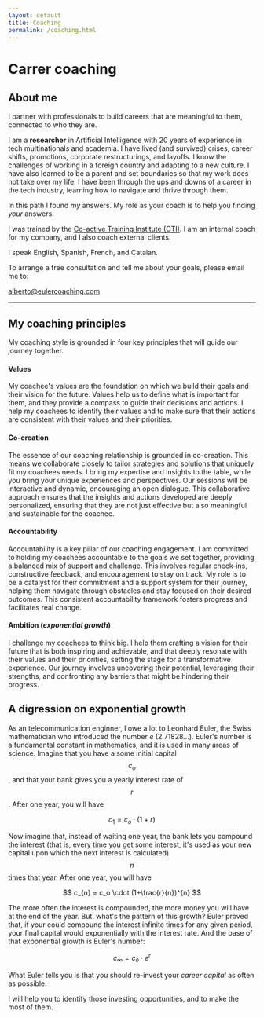 ```yaml
---
layout: default
title: Coaching
permalink: /coaching.html
---
```


# Carrer coaching

## About me

I partner with professionals to build careers that are meaningful to them, connected to who they are. 

I am a **researcher** in Artificial Intelligence with 20 years of experience in tech multinationals and academia. I have lived (and survived) crises, career shifts, promotions, corporate restructurings, and layoffs. I know the challenges of working in a foreign country and adapting to a new culture. I have also learned to be a parent and set boundaries so that my work does not take over my life. I have been through the ups and downs of a career in the tech industry, learning how to navigate and thrive through them.

In this path I found *my* answers. My role as your coach is to help you finding *your* answers.

I was trained by the [Co-active Training Institute (CTI)](https://coactive.com/). I am an internal coach for my company, and I also coach external clients.

I speak English, Spanish, French, and Catalan. 

To arrange a free consultation and tell me about your goals, please email me to:

<div class="center-email">
    <a href="mailto:alberto@eulercoaching.com">alberto@eulercoaching.com</a>
</div>

----

## My coaching principles 

My coaching style is grounded in four key principles that will guide our journey together.

#### **Values**

My coachee's values are the foundation on which we build their goals and their vision for the future. Values help us to define what is important for them, and they provide a compass to guide their decisions and actions. I help my coachees to identify their values and to make sure that their actions are consistent with their values and their priorities.

#### **Co-creation**

The essence of our coaching relationship is grounded in co-creation. This means we collaborate closely to tailor strategies and solutions that uniquely fit my coachees needs. I bring my expertise and insights to the table, while you bring your unique experiences and perspectives. Our sessions will be interactive and dynamic, encouraging an open dialogue. This collaborative approach ensures that the insights and actions developed are deeply personalized, ensuring that they are not just effective but also meaningful and sustainable for the coachee.

#### **Accountability**

Accountability is a key pillar of our coaching engagement. I am committed to holding my coachees accountable to the goals we set together, providing a balanced mix of support and challenge. This involves regular check-ins, constructive feedback, and encouragement to stay on track. My role is to be a catalyst for their commitment and a support system for their journey, helping them navigate through obstacles and stay focused on their desired outcomes. This consistent accountability framework fosters progress and facilitates real change.

#### **Ambition** (*exponential growth*)

I challenge my coachees to think big. I help them crafting a vision for their future that is both inspiring and achievable, and that deeply resonate with their values and their priorities, setting the stage for a transformative experience. Our journey involves uncovering their potential, leveraging their strengths, and confronting any barriers that might be hindering their progress.
<br>

## A digression on exponential growth

As an telecommunication enginner, I owe a lot to Leonhard Euler, the Swiss mathematician who introduced the number *e* (2.71828...). Euler's number is a fundamental constant in mathematics, and it is used in many areas of science. Imagine that you have a some initial capital $$c_o$$, and that your bank gives you a yearly interest rate of $$r$$. After one year, you will have


$$
c_1 = c_o \cdot (1+r)
$$

  
Now imagine that, instead of waiting one year, the bank lets you compound the interest (that is, every time you get some interest, it's used as your new capital upon which the next interest is calculated) $$n$$ times that year. After one year, you will have

$$
c_{n} = c_o \cdot (1+\frac{r}{n})^{n}
$$

The more often the interest is compounded, the more money you will have at the end of the year. But, what's the pattern of this growth? Euler proved that, if your could compound the interest infinite times for any given period, your final capital would exponentially with the interest rate. And the base of that exponential growth is Euler's number:

$$
c_{\infty} = c_o \cdot e^r
$$

What Euler tells you is that you should re-invest your *career capital* as often as possible.

I will help you to identify those investing opportunities, and to make the most of them.